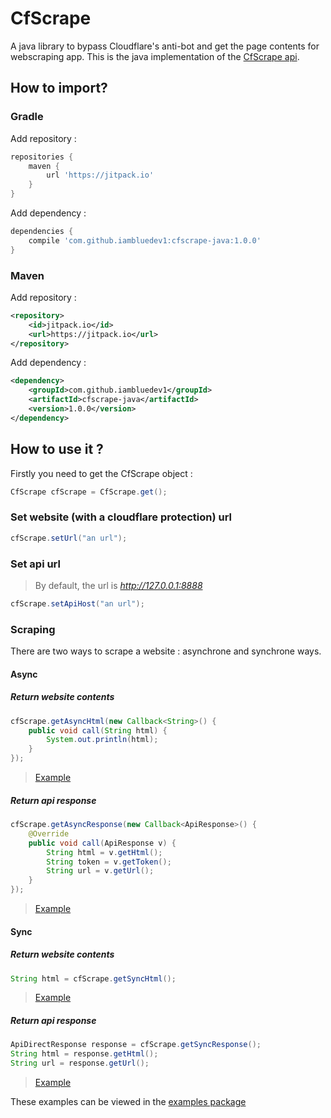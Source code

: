 # CfScrape

A java library to bypass Cloudflare's anti-bot and get the page contents for webscraping app.
This is the java implementation of the [CfScrape api](https://github.com/iambluedev1/cfscrape-api).

## How to import?

### Gradle 

Add repository :
```gradle
repositories {
    maven {
        url 'https://jitpack.io'
    }
}
```

Add dependency :
```gradle
dependencies {
    compile 'com.github.iambluedev1:cfscrape-java:1.0.0'
}
```

### Maven

Add repository :
```xml
<repository>
    <id>jitpack.io</id>
    <url>https://jitpack.io</url>
</repository>
```

Add dependency :
```xml
<dependency>
    <groupId>com.github.iambluedev1</groupId>
    <artifactId>cfscrape-java</artifactId>
    <version>1.0.0</version>
</dependency>
```

## How to use it ?

Firstly you need to get the CfScrape object :
```java
CfScrape cfScrape = CfScrape.get();
```

### Set website (with a cloudflare protection) url
```java
cfScrape.setUrl("an url");
```

### Set api url

> By default, the url is *http://127.0.0.1:8888*

```java
cfScrape.setApiHost("an url");
```

### Scraping

There are two ways to scrape a website : asynchrone and synchrone ways.

#### Async

##### Return website contents
```java
cfScrape.getAsyncHtml(new Callback<String>() {
    public void call(String html) {
        System.out.println(html);
    }
});
```
> [Example](https://github.com/iambluedev1/cfscrape-java/blob/master/src/main/java/examples/AsyncResponse.java)

##### Return api response
```java
cfScrape.getAsyncResponse(new Callback<ApiResponse>() {
    @Override
    public void call(ApiResponse v) {
        String html = v.getHtml();
        String token = v.getToken();
        String url = v.getUrl();
    }
});
```
> [Example](https://github.com/iambluedev1/cfscrape-java/blob/master/src/main/java/examples/SyncHtml.java)

#### Sync

##### Return website contents
```java
String html = cfScrape.getSyncHtml();
```
> [Example](https://github.com/iambluedev1/cfscrape-java/blob/master/src/main/java/examples/SyncResponse.java)

##### Return api response
```java
ApiDirectResponse response = cfScrape.getSyncResponse();
String html = response.getHtml();
String url = response.getUrl();
```
> [Example](https://github.com/iambluedev1/cfscrape-java/blob/master/src/main/java/examples/AsyncHtml.java)


These examples can be viewed in the [examples package](https://github.com/iambluedev1/cfscrape-java/tree/master/src/main/java/examples)